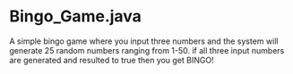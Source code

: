 # Bingo_Game.java

A simple bingo game where you input three numbers and the system will generate 25 random numbers ranging from 1-50. 
if all three input numbers are generated and resulted to true then you get BINGO!

